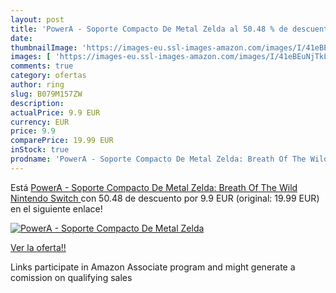 ```yaml
---
layout: post
title: 'PowerA - Soporte Compacto De Metal Zelda al 50.48 % de descuento'
date: 
thumbnailImage: 'https://images-eu.ssl-images-amazon.com/images/I/41eBEuNjTkL._SL200_.jpg'
images: [ 'https://images-eu.ssl-images-amazon.com/images/I/41eBEuNjTkL._SL200_.jpg' ]
comments: true
category: ofertas
author: ring
slug: B079M157ZW
description:
actualPrice: 9.9 EUR
currency: EUR
price: 9.9
comparePrice: 19.99 EUR
inStock: true
prodname: 'PowerA - Soporte Compacto De Metal Zelda: Breath Of The Wild  Nintendo Switch '
---
```


Está [PowerA - Soporte Compacto De Metal Zelda: Breath Of The Wild  Nintendo Switch ](https://www.amazon.es/dp/B079M157ZW/?tag=tolees-21) con 50.48 de descuento por 9.9 EUR (original: 19.99 EUR) en el siguiente enlace!

[![PowerA - Soporte Compacto De Metal Zelda](https://images-eu.ssl-images-amazon.com/images/I/41eBEuNjTkL._SL200_.jpg)](https://www.amazon.es/dp/B079M157ZW/?tag=tolees-21)

[Ver la oferta!!](https://www.amazon.es/dp/B079M157ZW/?tag=tolees-21)

Links participate in Amazon Associate program and might generate a comission on qualifying sales


